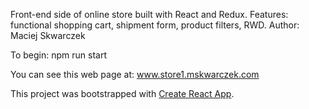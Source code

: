 Front-end side of online store built with React and Redux. Features: functional shopping cart, shipment form, product filters, RWD.
Author: Maciej Skwarczek

To begin:
npm run start

You can see this web page at: www.store1.mskwarczek.com

This project was bootstrapped with [Create React App](https://github.com/facebook/create-react-app).